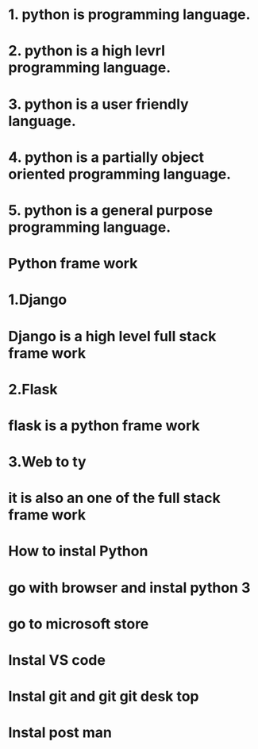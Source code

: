 # 1. python is programming language.
# 2. python is a high levrl programming language.
# 3. python is a user friendly language.
# 4. python is a partially object oriented programming language.
# 5. python is a general purpose programming language.

# Python frame work
# 1.Django
# Django is a high level full stack frame work
# 2.Flask
# flask is a python frame work
# 3.Web to ty
# it is also an one of the full stack frame work 

# How to instal Python
# go with browser and instal python 3
# go to microsoft store 
# Instal VS code
# Instal git and git git desk top
# Instal post man




